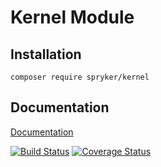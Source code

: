 # Kernel Module

## Installation

```
composer require spryker/kernel
```

## Documentation

[Documentation](https://spryker.github.io)

[![Build Status](https://travis-ci.org/spryker/Kernel.svg?branch=master)](https://travis-ci.org/spryker/Kernel)
[![Coverage Status](https://coveralls.io/repos/github/spryker/Kernel/badge.svg?branch=master)](https://coveralls.io/github/spryker/Kernel?branch=master)


